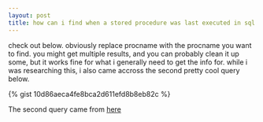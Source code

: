 ```yaml
---
layout: post
title: how can i find when a stored procedure was last executed in sql 2005?
---
```


check out below. obviously replace procname with the procname you want to find. you might get multiple results, and you can probably clean it up some, but it works fine for what i generally need to get the info for. while i was researching this, i also came accross the second pretty cool query below.

{% gist 10d86aeca4fe8bca2d611efd8b8eb82c %}

The second query came from [here](http://glennberrysqlperformance.spaces.live.com/blog/cns!45041418ECCAA960!248.entry) 